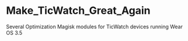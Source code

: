 # Make_TicWatch_Great_Again
Several Optimization Magisk modules for TicWatch devices running Wear OS 3.5
